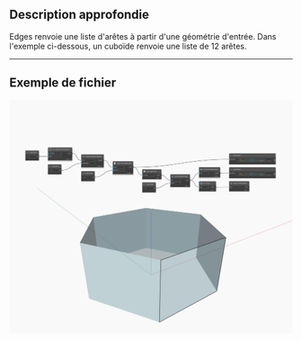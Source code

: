 ## Description approfondie
Edges renvoie une liste d'arêtes à partir d'une géométrie d'entrée. Dans l'exemple ci-dessous, un cuboïde renvoie une liste de 12 arêtes.
___
## Exemple de fichier

![Edges](./Autodesk.DesignScript.Geometry.Face.Edges_img.jpg)

